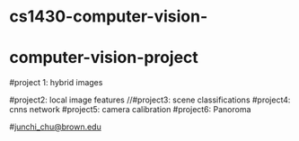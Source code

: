 # cs1430-computer-vision-
# computer-vision-project

#project 1: hybrid images

#project2: local image features
//#project3: scene classifications
#project4: cnns network
#project5: camera calibration
#project6: Panoroma


#junchi_chu@brown.edu
